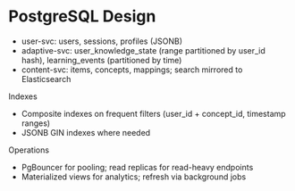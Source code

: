# PostgreSQL Design

- user-svc: users, sessions, profiles (JSONB)
- adaptive-svc: user_knowledge_state (range partitioned by user_id hash), learning_events (partitioned by time)
- content-svc: items, concepts, mappings; search mirrored to Elasticsearch

Indexes
- Composite indexes on frequent filters (user_id + concept_id, timestamp ranges)
- JSONB GIN indexes where needed

Operations
- PgBouncer for pooling; read replicas for read-heavy endpoints
- Materialized views for analytics; refresh via background jobs